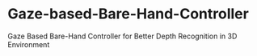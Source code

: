 # Gaze-based-Bare-Hand-Controller
Gaze Based Bare-Hand Controller for Better Depth Recognition in 3D Environment
